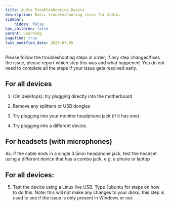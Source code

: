 ```yaml
---
title: Audio Troubleshooting Basics
description: Basic troubleshooting steps for Audio.
sidebar:
    hidden: false
has_children: false
parent: Learning
pagefind: true
last_modified_date: 2025-07-05
---
```


Please follow the troubleshooting steps in order; if any step changes/fixes the issue, please report which step this was and what happened. You do not need to complete all the steps if your issue gets resolved early.

## For all devices
  1. (On desktops): try plugging directly into the motherboard

  2. Remove any splitters or USB dongles

  3. Try plugging into your monitor headphone jack (if it has one)

  4. Try plugging into a different device.

## For headsets (with microphones)
  4a.  If the cable ends in a single 3.5mm headphone jack, test the headset using a different device that has a combo jack, e.g. a phone or laptop

## For all devices:
  5. Test the device using a Linux live USB. Type ?ubuntu for steps on how to do this. Note: this will not make any changes to your disks; this step is used to see if the issue is only present in Windows or not.
